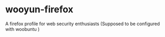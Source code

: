 # wooyun-firefox
A firefox profile for web security enthusiasts (Supposed to be configured with woobuntu )
